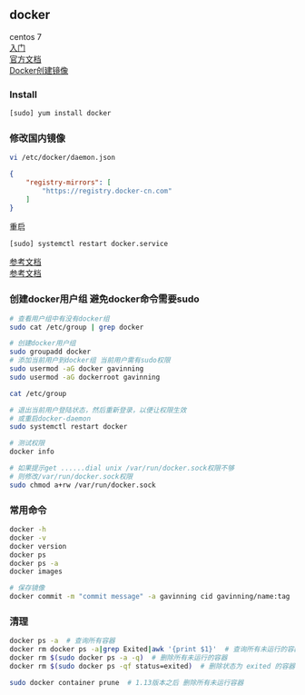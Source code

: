 docker
---
centos 7  
[入门](https://blog.csdn.net/S_gy_Zetrov/article/details/78161154)  
[官方文档](https://docs.docker.com/get-started/)  
[Docker创建镜像](https://blog.csdn.net/shiqiangdexin/article/details/52472195)  


### Install
```sh
[sudo] yum install docker
```


### 修改国内镜像
```sh
vi /etc/docker/daemon.json
```
```json
{
    "registry-mirrors": [
        "https://registry.docker-cn.com"
    ]
}
```
重启
```sh
[sudo] systemctl restart docker.service
```
[参考文档](https://blog.csdn.net/antma/article/details/80134863)  
[参考文档](https://blog.csdn.net/zzy1078689276/article/details/77371782)  



### 创建docker用户组 避免docker命令需要sudo
```sh
# 查看用户组中有没有docker组
sudo cat /etc/group | grep docker  

# 创建docker用户组
sudo groupadd docker  
# 添加当前用户到docker组 当前用户需有sudo权限
sudo usermod -aG docker gavinning  
sudo usermod -aG dockerroot gavinning  

cat /etc/group

# 退出当前用户登陆状态，然后重新登录，以便让权限生效
# 或重启docker-daemon
sudo systemctl restart docker

# 测试权限
docker info

# 如果提示get ......dial unix /var/run/docker.sock权限不够
# 则修改/var/run/docker.sock权限
sudo chmod a+rw /var/run/docker.sock
```



### 常用命令
```sh
docker -h
docker -v
docker version
docker ps
docker ps -a
docker images

# 保存镜像
docker commit -m "commit message" -a gavinning cid gavinning/name:tag
```

### 清理
```sh
docker ps -a  # 查询所有容器
docker rm docker ps -a|grep Exited|awk '{print $1}'  # 查询所有未运行的容器
docker rm $(sudo docker ps -a -q)  # 删除所有未运行的容器
docker rm $(sudo docker ps -qf status=exited)  # 删除状态为 exited 的容器

sudo docker container prune  # 1.13版本之后 删除所有未运行容器

```





